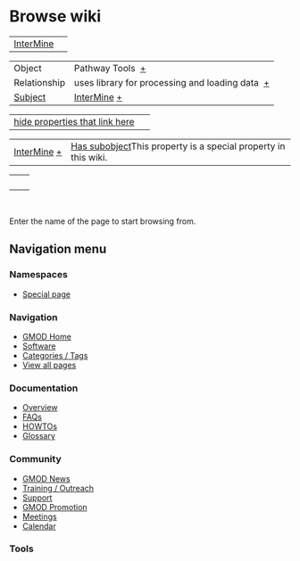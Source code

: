 



<span id="top"></span>




# <span dir="auto">Browse wiki</span>






|  |  |
|----|----|
| [InterMine](/wiki/InterMine#_1974840c5524f47e32e34fbc09fa67f4 "InterMine") |  |

|  |  |
|----|----|
| Object | <span class="smwb-value">Pathway Tools  <span class="smwsearch">[+](/wiki/Special%253ASearchByProperty/Object/Pathway-20Tools "Special%253ASearchByProperty/Object/Pathway-20Tools")</span></span> |
| Relationship | <span class="smwb-value">uses library for processing and loading data  <span class="smwsearch">[+](/wiki/Special%253ASearchByProperty/Relationship/uses-20library-20for-20processing-20and-20loading-20data "Special%253ASearchByProperty/Relationship/uses-20library-20for-20processing-20and-20loading-20data")</span></span> |
| [Subject](/wiki/Property%253ASubject "Property%253ASubject") | <span class="smwb-value">[InterMine](/wiki/InterMine "InterMine") <span class="smwbrowse">[+](/wiki/Special%253ABrowse/InterMine "Special%253ABrowse/InterMine")</span></span> |

<span id="smw_browse_incoming"></span>

|  |  |
|----|----|
| [hide properties that link here](/mediawiki/index.php?title=Special:Browse&offset=0&dir=out&article=InterMine%23_1974840c5524f47e32e34fbc09fa67f4)  |  |

|  |  |
|----|----|
| <span class="smwb-ivalue">[InterMine](/wiki/InterMine "InterMine") <span class="smwbrowse">[+](/wiki/Special%253ABrowse/InterMine "Special%253ABrowse/InterMine")</span></span> | <span class="smw-highlighter" data-type="1" state="inline" data-title="Property"><span class="smwbuiltin">[Has subobject](/wiki/Property%253AHas_subobject "Property:Has subobject")</span><span class="smwttcontent">This property is a special property in this wiki.</span></span> |

|     |     |
|-----|-----|
|     |     |

 

Enter the name of the page to start browsing from.  








## Navigation menu



### Namespaces

- <span id="ca-nstab-special">[Special
  page](/wiki/Special%253ABrowse/InterMine-23_1974840c5524f47e32e34fbc09fa67f4 "This is a special page, you cannot edit the page itself")</span>






### Navigation



- <span id="n-GMOD-Home">[GMOD Home](/wiki/Main_Page)</span>
- <span id="n-Software">[Software](/wiki/GMOD_Components)</span>
- <span id="n-Categories-.2F-Tags">[Categories /
  Tags](/wiki/Categories)</span>
- <span id="n-View-all-pages">[View all
  pages](/wiki/Special:AllPages)</span>




### Documentation



- <span id="n-Overview">[Overview](/wiki/Overview)</span>
- <span id="n-FAQs">[FAQs](/wiki/Category%253AFAQ)</span>
- <span id="n-HOWTOs">[HOWTOs](/wiki/Category%253AHOWTO)</span>
- <span id="n-Glossary">[Glossary](/wiki/Glossary)</span>




### Community



- <span id="n-GMOD-News">[GMOD News](/wiki/GMOD_News)</span>
- <span id="n-Training-.2F-Outreach">[Training /
  Outreach](/wiki/Training_and_Outreach)</span>
- <span id="n-Support">[Support](/wiki/Support)</span>
- <span id="n-GMOD-Promotion">[GMOD
  Promotion](/wiki/GMOD_Promotion)</span>
- <span id="n-Meetings">[Meetings](/wiki/Meetings)</span>
- <span id="n-Calendar">[Calendar](/wiki/Calendar)</span>




### Tools












<!-- -->




